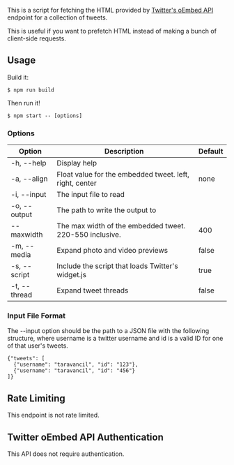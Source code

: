 This is a script for fetching the HTML provided by [Twitter's oEmbed
API](https://dev.twitter.com/rest/reference/get/statuses/oembed)
endpoint for a collection of tweets.

This is useful if you want to prefetch HTML instead of making a bunch
of client-side requests.

## Usage

Build it:

```
$ npm run build
```

Then run it!

```
$ npm start -- [options]
```

### Options

| Option | Description | Default |
| --- | --- | --- |
| -h, --help | Display help | |
| -a, --align | Float value for the embedded tweet. left, right, center | none |
| -i, --input | The input file to read | |
| -o, --output | The path to write the output to | |
| --maxwidth | The max width of the embedded tweet. 220-550 inclusive. | 400 |
| -m, --media | Expand photo and video previews | false |
| -s, --script | Include the script that loads Twitter's widget.js | true |
| -t, --thread | Expand tweet threads | false |

### Input File Format

The --input option should be the path to a JSON file with the
following structure, where username is a twitter username and id is
a valid ID for one of that user's tweets.

```
{"tweets": [
  {"username": "taravancil", "id": "123"},
  {"username": "taravancil", "id": "456"}
]}
```

## Rate Limiting

This endpoint is not rate limited.

## Twitter oEmbed API Authentication

This API does not require authentication.
